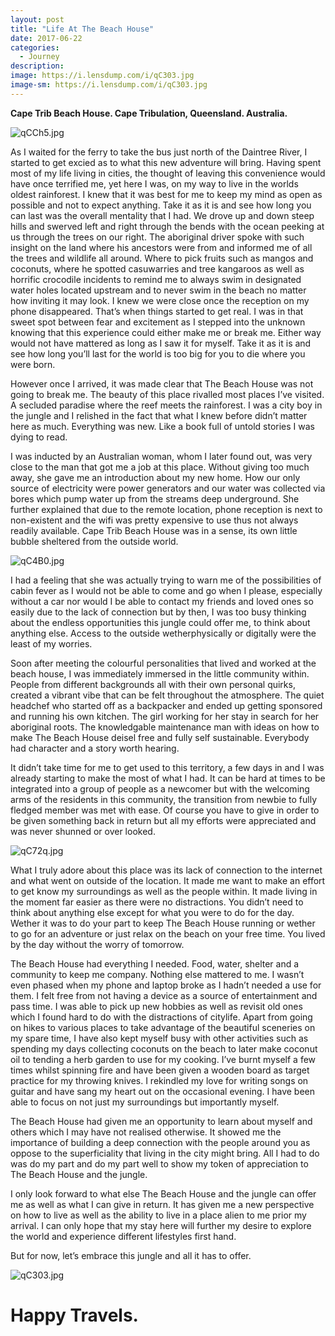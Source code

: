 ```yaml
---
layout: post
title: "Life At The Beach House"
date: 2017-06-22
categories:
  - Journey
description: 
image: https://i.lensdump.com/i/qC303.jpg
image-sm: https://i.lensdump.com/i/qC303.jpg
---
```


**Cape Trib Beach House. Cape Tribulation, Queensland. Australia.**

![qCCh5.jpg](https://i.lensdump.com/i/qCCh5.jpg)

As I waited for the ferry to take the bus just north of the Daintree River, I started to get excied as to what this new adventure will bring. Having spent most of my life living in cities, the thought of leaving this convenience would have once terrified me, yet here I was, on my way to live in the worlds oldest rainforest. I knew that it was best for me to keep my mind as open as possible and not to expect anything. Take it as it is and see how long you can last was the overall mentality that I had. We drove up and down steep hills and swerved left and right through the bends with the ocean peeking at us through the trees on our right. The aboriginal driver spoke with such insight on the land where his ancestors were from and informed me of all the trees and wildlife all around. Where to pick fruits such as mangos and coconuts, where he spotted casuwarries and tree kangaroos as well as horrific crocodile incidents to remind me to always swim in designated water holes located upstream and to never swim in the beach no matter how inviting it may look.
I knew we were close once the reception on my phone disappeared. That’s when things started to get real. I was in that sweet spot between fear and excitement as I stepped into the unknown knowing that this experience could either make me or break me. Either way would not have mattered as long as I saw it for myself. Take it as it is and see how long you’ll last for the world is too big for you to die where you were born.

However once I arrived, it was made clear that The Beach House was not going to break me. The beauty of this place rivalled most places I’ve visited. A secluded paradise where the reef meets the rainforest. I was a city boy in the jungle and I relished in the fact that what I knew before didn’t matter here as much. Everything was new. Like a book full of untold stories I was dying to read.

I was inducted by an Australian woman, whom I later found out, was very close to the man that got me a job at this place. Without giving too much away, she gave me an introduction about my new home. How our only source of electricity were power generators and our water was collected via bores which pump water up from the streams deep underground. She further explained that due to the remote location, phone reception is next to non-existent and the wifi was pretty expensive to use thus not always readily available. Cape Trib Beach House was in a sense, its own little bubble sheltered from the outside world.

![qC4B0.jpg](https://i.lensdump.com/i/qC4B0.jpg)

I had a feeling that she was actually trying to warn me of the possibilities of cabin fever as I would not be able to come and go when I please, especially without a car nor would I be able to contact my friends and loved ones so easily due to the lack of connection but by then, I was too busy thinking about the endless opportunities this jungle could offer me, to think about anything else. Access to the outside wetherphysically  or digitally were the least of my worries.

Soon after meeting the colourful personalities that lived and worked at the beach house, I was immediately immersed in the little community within. People from different backgrounds all with their own personal quirks, created a vibrant vibe that can be felt throughout the atmosphere. The quiet headchef who started off as a backpacker and ended up getting sponsored and running his own kitchen. The girl working for her stay in search for her aboriginal roots. The knowledgable maintenance man with ideas on how to make The Beach House deisel free and fully self sustainable. Everybody had character and a story worth hearing.

It didn’t take time for me to get used to this territory, a few days in and I was already starting to make the most of what I had. It can be hard at times to be integrated into a group of people as a newcomer but with the welcoming arms of the residents in this community, the transition from newbie to fully fledged member was met with ease. Of course you have to give in order to be given something back in return but all my efforts were appreciated and was never shunned or over looked.

![qC72q.jpg](https://i.lensdump.com/i/qC72q.jpg)

What I truly adore about this place was its lack of connection to the internet and what went on outside of the location. It made me want to make an effort to get know my surroundings as well as the people within. It made living in the moment far easier as there were no distractions. You didn’t need to think about anything else except for what you were to do for the day. Wether it was to do your part to keep The Beach House running or wether to go for an adventure or just relax on the beach on your free time. You lived by the day without the worry of tomorrow.

The Beach House had everything I needed. Food, water, shelter and a community to keep me company. Nothing else mattered to me. I wasn’t even phased when my phone and laptop broke as I hadn’t needed a use for them. I felt free from not having a device as a source of entertainment and pass time. I was able to pick up new hobbies as well as revisit old ones which I found hard to do with the distractions of citylife. Apart from going on hikes to various places to take advantage of the beautiful sceneries on my spare time, I have also kept myself busy with other activities such as spending my days collecting coconuts on the beach to later make coconut oil to tending a herb garden to use for my cooking. I’ve burnt myself a few times whilst spinning fire and have been given a wooden board as target practice for my throwing knives. I rekindled my love for writing songs on guitar and have sang my heart out on the occasional evening. I have been able to focus on not just my surroundings but importantly myself.

The Beach House had given me an opportunity to learn about myself and others which I may have not realised otherwise. It showed me the importance of building a deep connection with the people around you as oppose to the superficiality that living in the city might bring. All I had to do was do my part and do my part well to show my token of appreciation to The Beach House and the jungle.

I only look forward to what else The Beach House and the jungle can offer me as well as what I can give in return. It has given me a new perspective on how to live as well as the ability to live in a place alien to me prior my arrival. I can only hope that my stay here will further my desire to explore the world and experience different lifestyles first hand.

But for now, let’s embrace this jungle and all it has to offer.

![qC303.jpg](https://i.lensdump.com/i/qC303.jpg)

# Happy Travels.
